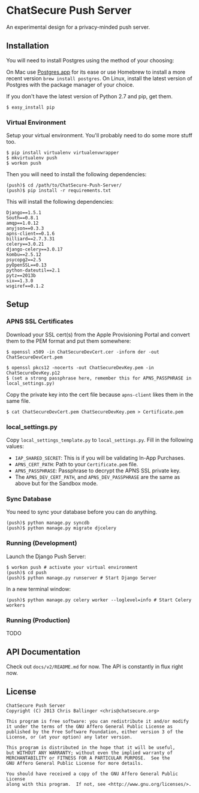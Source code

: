 ChatSecure Push Server
======================

An experimental design for a privacy-minded push server.

Installation
------------

You will need to install Postgres using the method of your choosing:

On Mac use [Postgres.app](http://postgresapp.com) for its ease or use Homebrew to install a more recent version `brew install postgres`. On Linux, install the latest version of Postgres with the package manager of your choice.

If you don't have the latest version of Python 2.7 and pip, get them.

    $ easy_install pip

### Virtual Environment

Setup your virtual environment. You'll probably need to do some more stuff too.

    $ pip install virtualenv virtualenvwrapper
    $ mkvirtualenv push
    $ workon push
    
Then you will need to install the following dependencies: 

	(push)$ cd /path/to/ChatSecure-Push-Server/
	(push)$ pip install -r requirements.txt
	
This will install the following dependencies:

```
Django==1.5.1
South==0.8.1
amqp==1.0.12
anyjson==0.3.3
apns-client==0.1.6
billiard==2.7.3.31
celery==3.0.21
django-celery==3.0.17
kombu==2.5.12
psycopg2==2.5
pyOpenSSL==0.13
python-dateutil==2.1
pytz==2013b
six==1.3.0
wsgiref==0.1.2
```
    
Setup
---------

### APNS SSL Certificates

Download your SSL cert(s) from the Apple Provisioning Portal and convert them to the PEM format and put them somewhere:

    $ openssl x509 -in ChatSecureDevCert.cer -inform der -out ChatSecureDevCert.pem
    
    $ openssl pkcs12 -nocerts -out ChatSecureDevKey.pem -in ChatSecureDevKey.p12
    $ (set a strong passphrase here, remember this for APNS_PASSPHRASE in local_settings.py)
    
Copy the private key into the cert file because `apns-client` likes them in the same file.

	$ cat ChatSecureDevCert.pem ChatSecureDevKey.pem > Certificate.pem
    
### local_settings.py

Copy `local_settings_template.py` to `local_settings.py`. Fill in the following values:

 * `IAP_SHARED_SECRET`: This is if you will be validating In-App Purchases.
 * `APNS_CERT_PATH`: Path to your `Certificate.pem` file.
 * `APNS_PASSPHRASE`: Passphrase to decrypt the APNS SSL private key.
 * The `APNS_DEV_CERT_PATH`, and `APNS_DEV_PASSPHRASE` are the same as above but for the Sandbox mode.
 
### Sync Database

You need to sync your database before you can do anything.

    (push)$ python manage.py syncdb
    (push)$ python manage.py migrate djcelery
    
### Running (Development)  

Launch the Django Push Server:

	$ workon push # activate your virtual environment
	(push)$ cd push
    (push)$ python manage.py runserver # Start Django Server

In a new terminal window:
    
    (push)$ python manage.py celery worker --loglevel=info # Start Celery workers
    
### Running (Production)

TODO
    
API Documentation
-------------

Check out `docs/v2/README.md` for now. The API is constantly in flux right now.
    

License
---------

	ChatSecure Push Server
	Copyright (C) 2013 Chris Ballinger <chris@chatsecure.org>
	
	This program is free software: you can redistribute it and/or modify
	it under the terms of the GNU Affero General Public License as
	published by the Free Software Foundation, either version 3 of the
	License, or (at your option) any later version.
	
	This program is distributed in the hope that it will be useful,
	but WITHOUT ANY WARRANTY; without even the implied warranty of
	MERCHANTABILITY or FITNESS FOR A PARTICULAR PURPOSE.  See the
	GNU Affero General Public License for more details.
	
	You should have received a copy of the GNU Affero General Public License
	along with this program.  If not, see <http://www.gnu.org/licenses/>.
